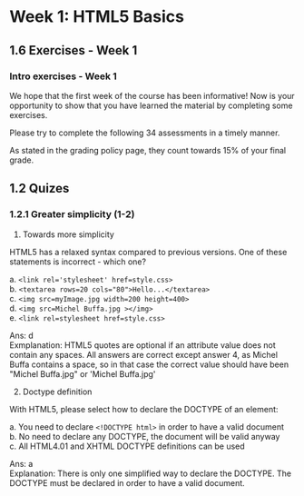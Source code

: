 # Week 1: HTML5 Basics


## 1.6 Exercises - Week 1


### Intro exercises - Week 1

We hope that the first week of the course has been informative!  Now is your opportunity to show that you have learned the material by completing some exercises.

Please try to complete the following 34 assessments in a timely manner.

As stated in the grading policy page, they count towards 15% of your final grade.


## 1.2 Quizes

### 1.2.1 Greater simplicity (1-2)

1. Towards more simplicity

  HTML5 has a relaxed syntax compared to previous versions. One of these statements is incorrect - which one?

  a. `<link rel='stylesheet' href=style.css>`<br/>
  b. `<textarea rows=20 cols="80">Hello...</textarea>`<br/>
  c. `<img src=myImage.jpg width=200 height=400>`<br/>
  d. `<img src=Michel Buffa.jpg ></img>`<br/>
  e. `<link rel=stylesheet href=style.css>`<br/>

  Ans: d <br/>
  Exmplanation: HTML5 quotes are optional if an attribute value does not contain any spaces. All answers are correct except answer 4, as Michel Buffa contains a space, so in that case the correct value should have been "Michel Buffa.jpg" or 'Michel Buffa.jpg'


2. Doctype definition

  With HTML5, please select how to declare the DOCTYPE of an element:

  a. You need to declare `<!DOCTYPE html>` in order to have a valid document<br/>
  b. No need to declare any DOCTYPE, the document will be valid anyway<br/>
  c. All HTML4.01 and XHTML DOCTYPE definitions can be used<br/>
  
  Ans: a <br/>
  Explanation: There is only one simplified way to declare the DOCTYPE. The DOCTYPE must be declared in order to have a valid document.






